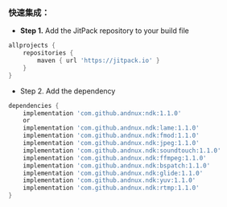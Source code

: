 ### 快速集成：
- **Step 1.** Add the JitPack repository to your build file
```groovy
allprojects {
    repositories {
        maven { url 'https://jitpack.io' }
    }
}
```
- Step 2. Add the dependency
```groovy
dependencies {
    implementation 'com.github.andnux:ndk:1.1.0'
    or
    implementation 'com.github.andnux.ndk:lame:1.1.0'
    implementation 'com.github.andnux.ndk:fmod:1.1.0'
    implementation 'com.github.andnux.ndk:jpeg:1.1.0'
    implementation 'com.github.andnux.ndk:soundtouch:1.1.0'
    implementation 'com.github.andnux.ndk:ffmpeg:1.1.0'
    implementation 'com.github.andnux.ndk:bspatch:1.1.0'
    implementation 'com.github.andnux.ndk:glide:1.1.0'
    implementation 'com.github.andnux.ndk:yuv:1.1.0'
    implementation 'com.github.andnux.ndk:rtmp:1.1.0'
}
```

